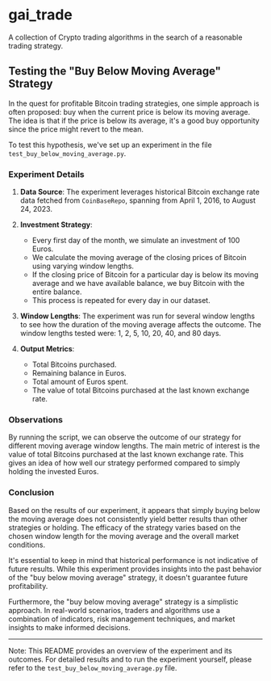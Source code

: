 

# gai_trade
A collection of Crypto trading algorithms in the search of a reasonable trading strategy.

## Testing the "Buy Below Moving Average" Strategy

In the quest for profitable Bitcoin trading strategies, one simple approach is often proposed: buy when the current price is below its moving average. The idea is that if the price is below its average, it's a good buy opportunity since the price might revert to the mean.

To test this hypothesis, we've set up an experiment in the file `test_buy_below_moving_average.py`.

### Experiment Details

1. **Data Source**: The experiment leverages historical Bitcoin exchange rate data fetched from `CoinBaseRepo`, spanning from April 1, 2016, to August 24, 2023.

2. **Investment Strategy**:
    - Every first day of the month, we simulate an investment of 100 Euros.
    - We calculate the moving average of the closing prices of Bitcoin using varying window lengths.
    - If the closing price of Bitcoin for a particular day is below its moving average and we have available balance, we buy Bitcoin with the entire balance.
    - This process is repeated for every day in our dataset.

3. **Window Lengths**: The experiment was run for several window lengths to see how the duration of the moving average affects the outcome. The window lengths tested were: 1, 2, 5, 10, 20, 40, and 80 days.

4. **Output Metrics**:
    - Total Bitcoins purchased.
    - Remaining balance in Euros.
    - Total amount of Euros spent.
    - The value of total Bitcoins purchased at the last known exchange rate.

### Observations

By running the script, we can observe the outcome of our strategy for different moving average window lengths. The main metric of interest is the value of total Bitcoins purchased at the last known exchange rate. This gives an idea of how well our strategy performed compared to simply holding the invested Euros.

### Conclusion

Based on the results of our experiment, it appears that simply buying below the moving average does not consistently yield better results than other strategies or holding. The efficacy of the strategy varies based on the chosen window length for the moving average and the overall market conditions.

It's essential to keep in mind that historical performance is not indicative of future results. While this experiment provides insights into the past behavior of the "buy below moving average" strategy, it doesn't guarantee future profitability.

Furthermore, the "buy below moving average" strategy is a simplistic approach. In real-world scenarios, traders and algorithms use a combination of indicators, risk management techniques, and market insights to make informed decisions.

---

Note: This README provides an overview of the experiment and its outcomes. For detailed results and to run the experiment yourself, please refer to the `test_buy_below_moving_average.py` file.








